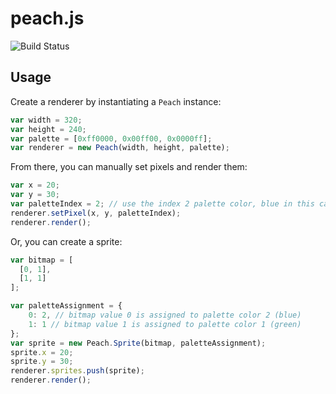 peach.js
========
![Build Status](https://travis-ci.org/chipbell4/peach.js.svg?branch=develop)

## Usage
Create a renderer by instantiating a `Peach` instance:

```javascript
var width = 320;
var height = 240;
var palette = [0xff0000, 0x00ff00, 0x0000ff];
var renderer = new Peach(width, height, palette);
```

From there, you can manually set pixels and render them:

```javascript
var x = 20;
var y = 30;
var paletteIndex = 2; // use the index 2 palette color, blue in this case
renderer.setPixel(x, y, paletteIndex);
renderer.render();
```

Or, you can create a sprite:

```javascript
var bitmap = [
  [0, 1],
  [1, 1]
];

var paletteAssignment = {
    0: 2, // bitmap value 0 is assigned to palette color 2 (blue)
    1: 1 // bitmap value 1 is assigned to palette color 1 (green)
};
var sprite = new Peach.Sprite(bitmap, paletteAssignment);
sprite.x = 20;
sprite.y = 30;
renderer.sprites.push(sprite);
renderer.render();
```
